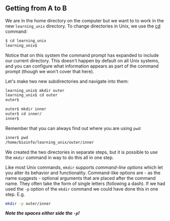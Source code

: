 ## Getting from A to B

We are in the home directory on the computer but we want to to work in the new `learning_unix` directory. To change directories in Unix, we use the [cd][] command:

```bash
$ cd learning_unix
learning_unix$
```

Notice that on this system the command prompt has expanded to include our current directory. This doesn't happen by default on all Unix systems, and you can configure what information appears as part of the command prompt (though we won't cover that here).

Let's make two new subdirectories and navigate into them:

```bash
learning_unix$ mkdir outer
learning_unix$ cd outer
outer$

outer$ mkdir inner
outer$ cd inner/
inner$
```

Remember that you can always find out where you are using `pwd`:

```bash
inner$ pwd
/home/bioinfo/learning_unix/outer/inner
```

We created the two directories in separate steps, but it is possible to use the `mkdir` command in way to do this all in one step.

Like most Unix commands, `mkdir` supports *command-line options* which let you alter its behavior and functionality. Command-like options are - as the name suggests - optional arguments that are placed after the command name. They often take the form of single letters (following a dash). If we had used the `-p` option of the `mkdir` command we could have done this in one step. E.g.

```bash
mkdir -p outer/inner
```

***Note the spaces either side the `-p`!***

[cd]: http://en.wikipedia.org/wiki/Cd_(command)

